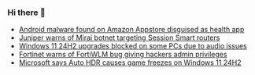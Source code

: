 ### Hi there 👋

<!--START_SECTION:feed-->
* [Android malware found on Amazon Appstore disguised as health app](https://www.bleepingcomputer.com/news/security/android-spyware-found-on-amazon-appstore-disguised-as-health-app/)
* [Juniper warns of Mirai botnet targeting Session Smart routers](https://www.bleepingcomputer.com/news/security/juniper-warns-of-mirai-botnet-targeting-session-smart-routers/)
* [Windows 11 24H2 upgrades blocked on some PCs due to audio issues](https://www.bleepingcomputer.com/news/microsoft/windows-11-24h2-upgrades-blocked-on-some-pcs-due-to-audio-issues/)
* [Fortinet warns of FortiWLM bug giving hackers admin privileges](https://www.bleepingcomputer.com/news/security/fortinet-warns-of-critical-fortiwlm-bug-giving-hackers-admin-privileges/)
* [Microsoft says Auto HDR causes game freezes on Windows 11 24H2](https://www.bleepingcomputer.com/news/microsoft/microsoft-says-auto-hdr-causes-game-freezes-on-windows-11-24h2/)
<!--END_SECTION:feed-->

<!--
**frankenk/frankenk** is a ✨ _special_ ✨ repository because its `README.md` (this file) appears on your GitHub profile.

Here are some ideas to get you started:

- 🔭 I’m currently working on ...
- 🌱 I’m currently learning ...
- 👯 I’m looking to collaborate on ...
- 🤔 I’m looking for help with ...
- 💬 Ask me about ...
- 📫 How to reach me: ...
- 😄 Pronouns: ...
- ⚡ Fun fact: ...
-->




